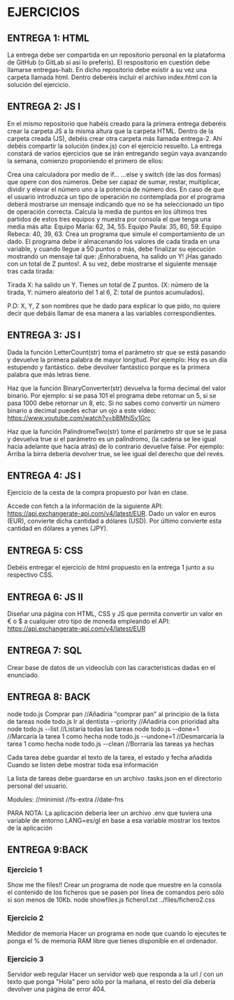 # EJERCICIOS

## ENTREGA 1: HTML

La entrega debe ser compartida en un repositorio personal en la plataforma de GitHub (o GitLab si así lo preferís). El respositorio en cuestión debe llamarse entregas-hab. En dicho repositorio debe existir a su vez una carpeta llamada html. Dentro deberéis incluír el archivo index.html con la solución del ejercicio.

## ENTREGA 2: JS I

En el mismo repositorio que habéis creado para la primera entrega deberéis crear la carpeta JS a la misma altura que la carpeta HTML. Dentro de la carpeta creada (JS), debéis crear otra carpeta más llamada entrega-2. Ahí debéis compartir la solución (index.js) con el ejercicio resuelto. La entrega constará de varios ejercicios que se irán entregando según vaya avanzando la semana, comienzo proponiendo el primero de ellos:

Crea una calculadora por medio de if... ...else y switch (de las dos formas) que opere con dos números. Debe ser capaz de sumar, restar, multiplicar, dividir y elevar el número uno a la potencia de número dos. En caso de que el usuario introduzca un tipo de operación no contemplada por el programa deberá mostrarse un mensaje indicando que no se ha seleccionado un tipo de operación correcta.
Calcula la media de puntos en los últimos tres partidos de estos tres equipos y muestra por consola el que tenga una media más alta:
Equipo María: 62, 34, 55.
Equipo Paula: 35, 60, 59.
Equipo Rebeca: 40, 39, 63.
Crea un programa que simule el comportamiento de un dado. El programa debe ir almacenando los valores de cada tirada en una variable, y cuando llegue a 50 puntos o más, debe finalizar su ejecución mostrando un mensaje tal que:
¡Enhorabuena, ha salido un Y! ¡Has ganado con un total de Z puntos!.
A su vez, debe mostrarse el siguiente mensaje tras cada tirada:

Tirada X: ha salido un Y. Tienes un total de Z puntos.
(X: número de la tirada, Y: número aleatorio del 1 al 6, Z: total de puntos acumulados).

P.D: X, Y, Z son nombres que he dado para explicar lo que pido, no quiere decir que debáis llamar de esa manera a las variables correspondientes.

## ENTREGA 3: JS I

Dada la función LetterCount(str) toma el parámetro str que se está pasando y devuelve la primera palabra de mayor longitud. Por ejemplo: Hoy es un día estupendo y fantástico. debe devolver fantástico porque es la primera palabra que más letras tiene.

Haz que la función BinaryConverter(str) devuelva la forma decimal del valor binario. Por ejemplo: si se pasa 101 el programa debe retornar un 5, si se pasa 1000 debe retornar un 8, etc. Si no sabes como convertir un número binario a decimal puedes echar un ojo a este vídeo: https://www.youtube.com/watch?v=bBMhiSy1Grc

Haz que la función PalindromeTwo(str) tome el parámetro str que se le pasa y devuelva true si el parámetro es un palíndromo, (la cadena se lee igual hacia adelante que hacia atrás) de lo contrario devuelve false. Por ejemplo: Arriba la birra debería devolver true, se lee igual del derecho que del revés.

## ENTREGA 4: JS I

Ejercicio de la cesta de la compra propuesto por Iván en clase.

Accede con fetch a la información de la siguiente API: https://api.exchangerate-api.com/v4/latest/EUR. Dado un valor en euros (EUR), convierte dicha cantidad a dólares (USD). Por último convierte esta cantidad en dólares a yenes (JPY).

## ENTREGA 5: CSS

Debéis entregar el ejercicio de html propuesto en la entrega 1 junto a su respectivo CSS.

## ENTREGA 6: JS II

Diseñar una página con HTML, CSS y JS que permita convertir un valor en € o \$ a cualquier otro tipo de moneda empleando el API: https://api.exchangerate-api.com/v4/latest/EUR

## ENTREGA 7: SQL

Crear base de datos de un videoclub con las caracteristicas dadas en el enunciado.


## ENTREGA 8: BACK

node todo.js Comprar pan //Añadiria "comprar pan" al principio de la lista de tareas
node todo.js Ir al dentista --priority //Añadiria con prioridad alta
node todo.js --list //Listaría todas las tareas
node todo.js --done=1 //Marcaría la tarea 1 como hecha
node todo.js --undone=1 //Desmarcaría la tarea 1 como hecha
node todo.js --clean //Borraria las tareas ya hechas

Cada tarea debe guardar el texto de la tarea, el estado y fecha añadida
Cuando se listen debe mostrar toda esa información

La lista de tareas debe guardarse en un archivo .tasks.json en el directorio personal del usuario.

Modules:
//minimist
//fs-extra
//date-fns

PARA NOTA:
La aplicación debería leer un archivo .env que tuviera una variable de entorno LANG=es/gl en base a esa variable mostrar los textos de la aplicación


## ENTREGA 9:BACK


### Ejercicio 1
Show me the files!!
Crear un programa de node que muestre en la consola el contenido de los ficheros que se pasen por línea de comandos pero sólo si son menos de 10Kb. node showfiles.js fichero1.txt ../files/fichero2.css

### Ejercicio 2

Medidor de memoria
Hacer un programa en node que cuando lo ejecutes te ponga el % de memoria RAM libre que tienes disponible en el ordenador.

### Ejercicio 3

Servidor web regular
Hacer un servidor web que responda a la url / con un texto que ponga "Hola" pero sólo por la mañana, el resto del día debería devolver una página de error 404.














































